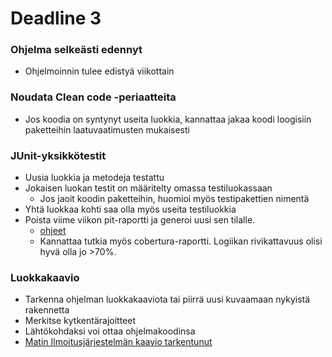 ﻿# Deadline 3

### Ohjelma selkeästi edennyt

* Ohjelmoinnin tulee edistyä viikottain

### Noudata Clean code -periaatteita

* Jos koodia on syntynyt useita luokkia, kannattaa jakaa koodi loogisiin paketteihin laatuvaatimusten mukaisesti

### JUnit-yksikkötestit

* Uusia luokkia ja metodeja testattu
* Jokaisen luokan testit on määritelty omassa testiluokassaan
  * Jos jaoit koodin paketteihin, huomioi myös testipakettien nimentä
* Yhtä luokkaa kohti saa olla myös useita testiluokkia
* Poista viime viikon pit-raportti ja generoi uusi sen tilalle.
  * [ohjeet](Maven-Cobertura-ja-PIT.md#raportit)
  * Kannattaa tutkia myös cobertura-raportti. Logiikan rivikattavuus olisi hyvä olla jo >70%.

### Luokkakaavio
* Tarkenna ohjelman luokkakaaviota tai piirrä uusi kuvaamaan nykyistä rakennetta
* Merkitse kytkentärajoitteet
* Lähtökohdaksi voi ottaa ohjelmakoodinsa
* [Matin Ilmoitusjärjestelmän kaavio tarkentunut](https://raw.github.com/javaLabra/Javalabra2013-1/master/luokkakaavio2.jpg)